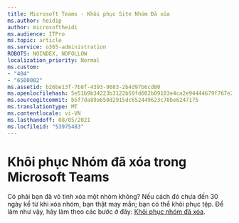 ```yaml
---
title: Microsoft Teams - Khôi phục Site Nhóm Đã xóa
ms.author: heidip
author: microsoftheidi
ms.audience: ITPro
ms.topic: article
ms.service: o365-administration
ROBOTS: NOINDEX, NOFOLLOW
localization_priority: Normal
ms.custom:
- "404"
- "6500002"
ms.assetid: b26be13f-7b8f-4393-9083-2b4d97b6cd80
ms.openlocfilehash: 5e51b9b34223b3122b59fd602b09103e4ca2e94444679f767e2a7005a9928694
ms.sourcegitcommit: b5f7da89a650d2915dc652449623c78be6247175
ms.translationtype: MT
ms.contentlocale: vi-VN
ms.lasthandoff: 08/05/2021
ms.locfileid: "53975483"
---
```

# <a name="restoring-a-deleted-team-in-microsoft-teams"></a>Khôi phục Nhóm đã xóa trong Microsoft Teams

Có phải bạn đã vô tình xóa một nhóm không? Nếu cách đó chưa đến 30 ngày kể từ khi xóa nhóm, bạn thật may mắn; bạn có thể khôi phục tệp. Để làm như vậy, hãy làm theo các bước ở đây: [Khôi phục nhóm đã xóa](https://docs.microsoft.com/microsoftteams/archive-or-delete-a-team#restore-a-deleted-team).
